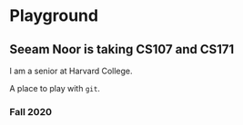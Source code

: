 # Playground
## Seeam Noor is taking CS107 and CS171
I am a senior at Harvard College.

A place to play with `git`.

### Fall 2020
